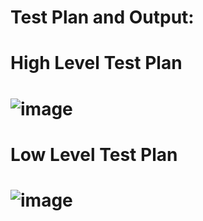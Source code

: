 # Test Plan and Output:
# High Level Test Plan 

# ![image](https://user-images.githubusercontent.com/69413922/132315723-c53ba88f-e0d8-4891-b14f-818aae187d17.png)

# Low Level Test Plan
# ![image](https://user-images.githubusercontent.com/69413922/132315546-7e4b23e5-11dd-433a-ba6a-9ffff07d5787.png)
